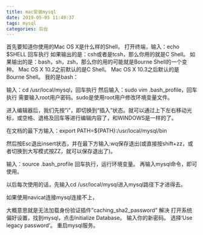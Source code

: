 ```yaml
---
title: mac安装mysql
date: 2019-05-05 11:49:37
tags: mysql
categories: 后台
---
```


首先要知道你使用的Mac OS X是什么样的Shell， 
打开终端，输入：echo $SHELL 回车执行 
如果输出的是：csh或者是tcsh，那么你用的就是C Shell。 
如果输出的是：bash，sh，zsh，那么你的用的可能就是Bourne Shell的一个变种。 
Mac OS X 10.2之前默认的是C Shell。 
Mac OS X 10.3之后默认的是Bourne Shell。 
我的是bash：

输入：cd /usr/local/mysql，回车执行 
然后输入：sudo vim .bash_profile，回车执行 
需要输入root用户密码。sudo是使用root用户修改环境变量文件。

进入编辑器后，我们先按”i”，即切换到“插入”状态。就可以通过上下左右移动光标，或空格、退格及回车等进行编辑内容了，和WINDOWS是一样的了。

在文档的最下方输入：export PATH=${PATH}:/usr/local/mysql/bin

然后按Esc退出insert状态，并在最下方输入:wq保存退出(或直接按shift+zz，或者切换到大写模式按ZZ，就可以保存退出了)。

输入：source .bash_profile 回车执行，运行环境变量。 
再输入mysql命令，即可使用。

以后每次使用的话，先输入cd /usr/local/mysql进入mysql路径下才进得去。

如果使用navicat连接mysql连接不上，

大概意思就是无法加载身份验证插件”caching_sha2_password” 
解决 
打开系统偏好设置，找到mysql，点击Initialize Database。 
输入你的新密码。 
选择‘Use legacy password‘。 
重启mysql服务。

